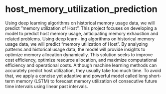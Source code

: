 # host_memory_utilization_prediction
Using deep learning algorithms on historical memory usage data, we will predict ”memory utilization of Host”.
This project focuses on developing a model to predict host memory usage,
anticipating memory exhaustion and related problems. Using deep learn-
ing algorithms on historical memory usage data, we will predict ”memory
utilization of Host”. By analyzing patterns and historical usage data, the
model will provide insights to optimize memory allocation dynamically. This
solution seeks to improve cost efficiency, optimize resource allocation, and
maximize computational efficiency and operational costs. Although machine
learning methods can accurately predict host utilization, they usually take
too much time. To avoid that, we apply a concise yet adaptive and powerful
model called long short-term memory (LSTM) to forecast memory utilization
of consecutive future time intervals using linear past intervals.
